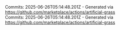 Commits: 2025-06-26T05:14:48.201Z - Generated via https://github.com/marketplace/actions/artificial-grass
<br>
Commits: 2025-06-26T05:14:48.201Z - Generated via https://github.com/marketplace/actions/artificial-grass
<br>
